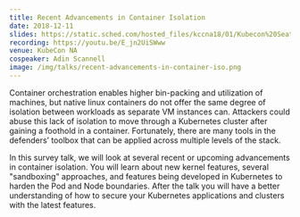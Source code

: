 ```yaml
---
title: Recent Advancements in Container Isolation
date: 2018-12-11
slides: https://static.sched.com/hosted_files/kccna18/01/Kubecon%20Seattle%20-%20Container%20Isolation.pdf
recording: https://youtu.be/E_jn2UiSWww
venue: KubeCon NA
cospeaker: Adin Scannell
image: /img/talks/recent-advancements-in-container-iso.png
---
```


Container orchestration enables higher bin-packing and utilization of machines, but native linux
containers do not offer the same degree of isolation between workloads as separate VM instances
can. Attackers could abuse this lack of isolation to move through a Kubernetes cluster after gaining
a foothold in a container. Fortunately, there are many tools in the defenders’ toolbox that can be
applied across multiple levels of the stack.

In this survey talk, we will look at several recent or upcoming advancements in container
isolation. You will learn about new kernel features, several "sandboxing" approaches, and features
being developed in Kubernetes to harden the Pod and Node boundaries. After the talk you will have a
better understanding of how to secure your Kubernetes applications and clusters with the latest
features.
